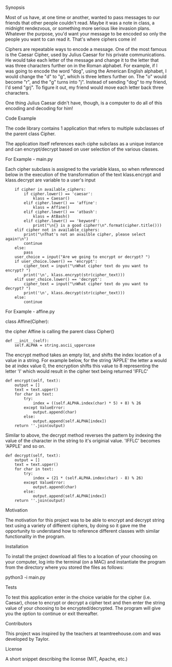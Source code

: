 Synopsis

Most of us have, at one time or another, wanted to pass messages to our friends that other people couldn't read. Maybe it was a note in class, a midnight rendezvous, or something more serious like invasion plans. Whatever the purpose, you'd want your message to be encoded so only the people you want to can read it. That's where ciphers come in!

Ciphers are repeatable ways to encode a message. One of the most famous is the Caesar Cipher, used by Julius Caesar for his private communications. He would take each letter of the message and change it to the letter that was three characters further on in the Roman alphabet. For example, if I was going to encode the word "dog", using the American English alphabet, I would change the "d" to "g", which is three letters further on. The "o" would become "r", and the "g" turns into "j". Instead of sending "dog" to my friend, I'd send "grj". To figure it out, my friend would move each letter back three characters.

One thing Julius Caesar didn't have, though, is a computer to do all of this encoding and decoding for him!


Code Example

The code library contains 1 application that refers to multiple subclasses of the parent class Cipher.

The application itself references each ciphe subclass as a unique instance and can encrypt/decrypt based on user selection of the various classes.

For Example - main.py

Each cipher subclass is assigned to the variable klass, so when referenced below in the execution of the transformation of the text klass.encrypt and klass.decrypt are variable to a user's input

        if cipher in available_ciphers:
            if cipher.lower() == 'caesar':
                klass = Caesar()
            elif cipher.lower() == 'affine':
                klass = Affine()
            elif cipher.lower() == 'atbash':
                klass = AtBash()
            elif cipher.lower() == 'keyword':
                print("\n{} is a good cipher!\n".format(cipher.title()))
        elif cipher not in available_ciphers:
            print("\nThat's not an availble cipher, please select again!\n")
            continue
        else:
            pass
        user_choice = input("Are we going to encrypt or decrypt? ")
        if user_choice.lower() == 'encrypt':
            cipher_text = input("\nWhat cipher text do you want to encrypt? ")
            print('\n', klass.encrypt(str(cipher_text)))
        elif user_choice.lower() == 'decrypt':
            cipher_text = input("\nWhat cipher text do you want to decrypt? ")
            print('\n', klass.decrypt(str(cipher_text)))
        else:
            continue

For Example - affine.py

class Affine(Cipher):

the cipher Affine is calling the parent class Cipher()

    def __init__(self):
        self.ALPHA = string.ascii_uppercase

The encrypt method takes an empty list, and shifts the index location of a value in a string. For example below, for the string 'APPLE' the letter a would be at index value 0, the encryption shifts this value to 8 representing the letter 'I' which would result in the cipher text being returned 'IFFLC'

    def encrypt(self, text):
        output = []
        text = text.upper()
        for char in text:
            try:
                index = ((self.ALPHA.index(char) * 5) + 8) % 26
            except ValueError:
                output.append(char)
            else:
                output.append(self.ALPHA[index])
        return ''.join(output)

Similar to above, the decrypt method reverses the pattern by indexing the value of the character in the string to it's originial value. 'IFFLC' becomes 'APPLE' and so on.

    def decrypt(self, text):
        output = []
        text = text.upper()
        for char in text:
            try:
                index = (21 * (self.ALPHA.index(char) - 8) % 26)
            except ValueError:
                output.append(char)
            else:
                output.append(self.ALPHA[index])
        return ''.join(output)


Motivation

The motivation for this project was to be able to encrypt and decrypt string text using a variety of different ciphers, by doing so it gave me the opportunity to understand how to reference different classes with similar functionality in the program.


Installation

To install the project download all files to a location of your choosing on your computer, log into the terminal (on a MAC) and instantiate the program from the directory where you stored the files as follows:

python3 -i main.py


Tests

To test this application enter in the choice variable for the cipher (i.e. Caesar), chose to encrypt or decrypt a cipher text and then enter the string value of your choosing to be encrypted/decrypted. The program will give you the option to continue or exit thereafter.


Contributors

This project was inspired by the teachers at teamtreehouse.com and was developed by Taylor.


License

A short snippet describing the license (MIT, Apache, etc.)